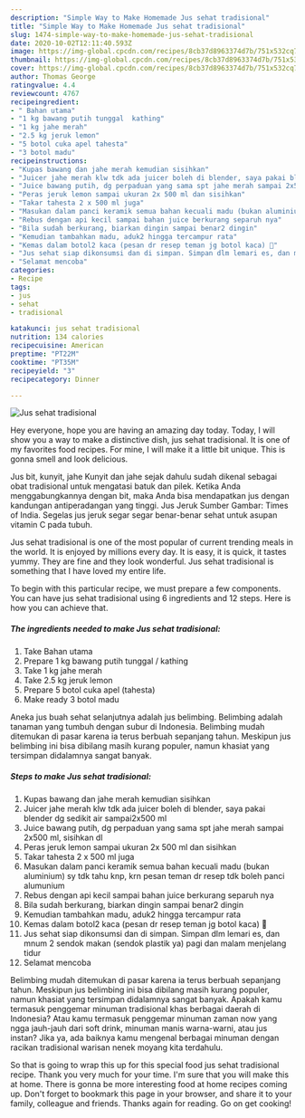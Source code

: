 ```yaml
---
description: "Simple Way to Make Homemade Jus sehat tradisional"
title: "Simple Way to Make Homemade Jus sehat tradisional"
slug: 1474-simple-way-to-make-homemade-jus-sehat-tradisional
date: 2020-10-02T12:11:40.593Z
image: https://img-global.cpcdn.com/recipes/8cb37d8963374d7b/751x532cq70/jus-sehat-tradisional-foto-resep-utama.jpg
thumbnail: https://img-global.cpcdn.com/recipes/8cb37d8963374d7b/751x532cq70/jus-sehat-tradisional-foto-resep-utama.jpg
cover: https://img-global.cpcdn.com/recipes/8cb37d8963374d7b/751x532cq70/jus-sehat-tradisional-foto-resep-utama.jpg
author: Thomas George
ratingvalue: 4.4
reviewcount: 4767
recipeingredient:
- " Bahan utama"
- "1 kg bawang putih tunggal  kathing"
- "1 kg jahe merah"
- "2.5 kg jeruk lemon"
- "5 botol cuka apel tahesta"
- "3 botol madu"
recipeinstructions:
- "Kupas bawang dan jahe merah kemudian sisihkan"
- "Juicer jahe merah klw tdk ada juicer boleh di blender, saya pakai blender dg sedikit air sampai2x500 ml"
- "Juice bawang putih, dg perpaduan yang sama spt jahe merah sampai 2x500 ml, sisihkan dl"
- "Peras jeruk lemon sampai ukuran 2x 500 ml dan sisihkan"
- "Takar tahesta 2 x 500 ml juga"
- "Masukan dalam panci keramik semua bahan kecuali madu (bukan aluminium) sy tdk tahu knp, krn pesan teman dr resep tdk boleh panci alumunium"
- "Rebus dengan api kecil sampai bahan juice berkurang separuh nya"
- "Bila sudah berkurang, biarkan dingin sampai benar2 dingin"
- "Kemudian tambahkan madu, aduk2 hingga tercampur rata"
- "Kemas dalam botol2 kaca (pesan dr resep teman jg botol kaca) 🙏"
- "Jus sehat siap dikonsumsi dan di simpan. Simpan dlm lemari es, dan mnum 2 sendok makan (sendok plastik ya) pagi dan malam menjelang tidur"
- "Selamat mencoba"
categories:
- Recipe
tags:
- jus
- sehat
- tradisional

katakunci: jus sehat tradisional 
nutrition: 134 calories
recipecuisine: American
preptime: "PT22M"
cooktime: "PT35M"
recipeyield: "3"
recipecategory: Dinner

---
```



![Jus sehat tradisional](https://img-global.cpcdn.com/recipes/8cb37d8963374d7b/751x532cq70/jus-sehat-tradisional-foto-resep-utama.jpg)

Hey everyone, hope you are having an amazing day today. Today, I will show you a way to make a distinctive dish, jus sehat tradisional. It is one of my favorites food recipes. For mine, I will make it a little bit unique. This is gonna smell and look delicious.

Jus bit, kunyit, jahe Kunyit dan jahe sejak dahulu sudah dikenal sebagai obat tradisional untuk mengatasi batuk dan pilek. Ketika Anda menggabungkannya dengan bit, maka Anda bisa mendapatkan jus dengan kandungan antiperadangan yang tinggi. Jus Jeruk Sumber Gambar: Times of India. Segelas jus jeruk segar segar benar-benar sehat untuk asupan vitamin C pada tubuh.

Jus sehat tradisional is one of the most popular of current trending meals in the world. It is enjoyed by millions every day. It is easy, it is quick, it tastes yummy. They are fine and they look wonderful. Jus sehat tradisional is something that I have loved my entire life.


To begin with this particular recipe, we must prepare a few components. You can have jus sehat tradisional using 6 ingredients and 12 steps. Here is how you can achieve that.

<!--inarticleads1-->

##### The ingredients needed to make Jus sehat tradisional:

1. Take  Bahan utama
1. Prepare 1 kg bawang putih tunggal / kathing
1. Take 1 kg jahe merah
1. Take 2.5 kg jeruk lemon
1. Prepare 5 botol cuka apel (tahesta)
1. Make ready 3 botol madu


Aneka jus buah sehat selanjutnya adalah jus belimbing. Belimbing adalah tanaman yang tumbuh dengan subur di Indonesia. Belimbing mudah ditemukan di pasar karena ia terus berbuah sepanjang tahun. Meskipun jus belimbing ini bisa dibilang masih kurang populer, namun khasiat yang tersimpan didalamnya sangat banyak. 

<!--inarticleads2-->

##### Steps to make Jus sehat tradisional:

1. Kupas bawang dan jahe merah kemudian sisihkan
1. Juicer jahe merah klw tdk ada juicer boleh di blender, saya pakai blender dg sedikit air sampai2x500 ml
1. Juice bawang putih, dg perpaduan yang sama spt jahe merah sampai 2x500 ml, sisihkan dl
1. Peras jeruk lemon sampai ukuran 2x 500 ml dan sisihkan
1. Takar tahesta 2 x 500 ml juga
1. Masukan dalam panci keramik semua bahan kecuali madu (bukan aluminium) sy tdk tahu knp, krn pesan teman dr resep tdk boleh panci alumunium
1. Rebus dengan api kecil sampai bahan juice berkurang separuh nya
1. Bila sudah berkurang, biarkan dingin sampai benar2 dingin
1. Kemudian tambahkan madu, aduk2 hingga tercampur rata
1. Kemas dalam botol2 kaca (pesan dr resep teman jg botol kaca) 🙏
1. Jus sehat siap dikonsumsi dan di simpan. Simpan dlm lemari es, dan mnum 2 sendok makan (sendok plastik ya) pagi dan malam menjelang tidur
1. Selamat mencoba


Belimbing mudah ditemukan di pasar karena ia terus berbuah sepanjang tahun. Meskipun jus belimbing ini bisa dibilang masih kurang populer, namun khasiat yang tersimpan didalamnya sangat banyak. Apakah kamu termasuk penggemar minuman tradisional khas berbagai daerah di Indonesia? Atau kamu termasuk penggemar minuman zaman now yang ngga jauh-jauh dari soft drink, minuman manis warna-warni, atau jus instan? Jika ya, ada baiknya kamu mengenal berbagai minuman dengan racikan tradisional warisan nenek moyang kita terdahulu. 

So that is going to wrap this up for this special food jus sehat tradisional recipe. Thank you very much for your time. I'm sure that you will make this at home. There is gonna be more interesting food at home recipes coming up. Don't forget to bookmark this page in your browser, and share it to your family, colleague and friends. Thanks again for reading. Go on get cooking!
